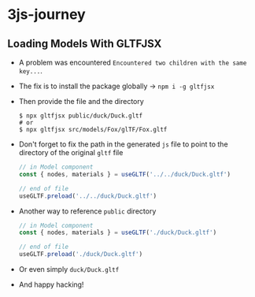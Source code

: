 # 3js-journey

## Loading Models With GLTFJSX
  - A problem was encountered `Encountered two children with the same key...`.
  - The fix is to install the package globally &rarr; `npm i -g gltfjsx`
  - Then provide the file and the directory

    ```
    $ npx gltfjsx public/duck/Duck.gltf
    # or
    $ npx gltfjsx src/models/Fox/glTF/Fox.gltf
    ```

  - Don't forget to fix the path in the generated `js` file to point to the directory of the original `gltf` file

    ```js
    // in Model component
    const { nodes, materials } = useGLTF('../../duck/Duck.gltf')

    // end of file
    useGLTF.preload('../../duck/Duck.gltf')
    ```

  - Another way to reference `public` directory

    ```js
    // in Model component
    const { nodes, materials } = useGLTF('./duck/Duck.gltf')

    // end of file
    useGLTF.preload('./duck/Duck.gltf')
    ```

  - Or even simply `duck/Duck.gltf`

  - And happy hacking!